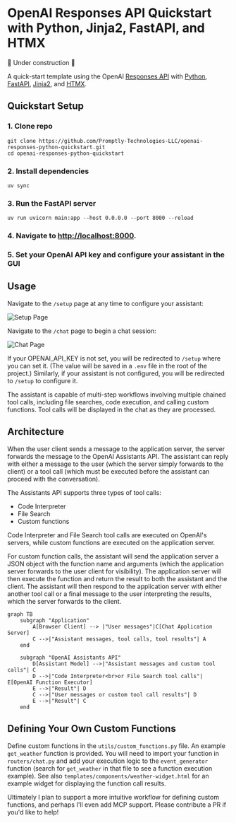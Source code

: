 # OpenAI Responses API Quickstart with Python, Jinja2, FastAPI, and HTMX

🚧 Under construction 🚧

A quick-start template using the OpenAI [Responses API](https://platform.openai.com/docs/api-reference/responses) with [Python](https://www.python.org/), [FastAPI](https://fastapi.tiangolo.com/), [Jinja2](https://jinja.palletsprojects.com/en/3.1.x/), and [HTMX](https://htmx.org/).

## Quickstart Setup

### 1. Clone repo

```shell
git clone https://github.com/Promptly-Technologies-LLC/openai-responses-python-quickstart.git
cd openai-responses-python-quickstart
```

### 2. Install dependencies

```shell
uv sync
```

### 3. Run the FastAPI server

```shell
uv run uvicorn main:app --host 0.0.0.0 --port 8000 --reload
```

### 4. Navigate to [http://localhost:8000](http://localhost:8000).

### 5. Set your OpenAI API key and configure your assistant in the GUI

## Usage

Navigate to the `/setup` page at any time to configure your assistant:

![Setup Page](./docs/setup.png)

Navigate to the `/chat` page to begin a chat session:

![Chat Page](./docs/chat.png)

If your OPENAI_API_KEY is not set, you will be redirected to `/setup` where you can set it. (The value will be saved in a `.env` file in the root of the project.) Similarly, if your assistant is not configured, you will be redirected to `/setup` to configure it.

The assistant is capable of multi-step workflows involving multiple chained tool calls, including file searches, code execution, and calling custom functions. Tool calls will be displayed in the chat as they are processed.

## Architecture

When the user client sends a message to the application server, the server forwards the message to the OpenAI Assistants API. The assistant can reply with either a message to the user (which the server simply forwards to the client) or a tool call (which must be executed before the assistant can proceed with the conversation).

The Assistants API supports three types of tool calls:

- Code Interpreter
- File Search
- Custom functions

Code Interpreter and File Search tool calls are executed on OpenAI's servers, while custom functions are executed on the application server.

For custom function calls, the assistant will send the application server a JSON object with the function name and arguments (which the application server forwards to the user client for visibility). The application server will then execute the function and return the result to both the assistant and the client. The assistant will then respond to the application server with either another tool call or a final message to the user interpreting the results, which the server forwards to the client.

```mermaid
graph TB
    subgraph "Application"
        A[Browser Client] --> |"User messages"|C[Chat Application Server]
        C -->|"Assistant messages, tool calls, tool results"| A
    end

    subgraph "OpenAI Assistants API"
        D[Assistant Model] -->|"Assistant messages and custom tool calls"| C
        D -->|"Code Interpreter<br>or File Search tool calls"| E[OpenAI Function Executor]
        E -->|"Result"| D
        C -->|"User messages or custom tool call results"| D
        E -->|"Result"| C
    end
```

## Defining Your Own Custom Functions

Define custom functions in the `utils/custom_functions.py` file. An example `get_weather` function is provided. You will need to import your function in `routers/chat.py` and add your execution logic to the `event_generator` function (search for `get_weather` in that file to see a function execution example). See also `templates/components/weather-widget.html` for an example widget for displaying the function call results.

Ultimately I plan to support a more intuitive workflow for defining custom functions, and perhaps I'll even add MCP support. Please contribute a PR if you'd like to help!
